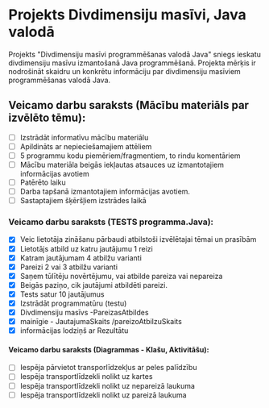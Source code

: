 # Projekts Divdimensiju masīvi, Java valodā
Projekts "Divdimensiju masīvi programmēšanas valodā Java" sniegs ieskatu divdimensiju masīvu izmantošanā Java programmēšanā.
Projekta mērķis ir nodrošināt skaidru un konkrētu informāciju par divdimensiju masīviem programmēšanas valodā Java.

## Veicamo darbu saraksts (Mācību materiāls par izvēlēto tēmu):
- [ ] Izstrādāt informatīvu mācību materiālu
- [ ] Apildināts ar nepieciešamajiem attēliem
- [ ] 5 programmu kodu piemēriem/fragmentiem, to rindu komentāriem
- [ ] Mācību materiāla beigās iekļautas atsauces uz izmantotajiem informācijas avotiem
- [ ] Patērēto laiku
- [ ] Darba tapšanā izmantotajiem informācijas avotiem.
- [ ] Sastaptajiem šķēršļiem izstrādes laikā

### Veicamo darbu saraksts (TESTS programma.Java):
- [x] Veic lietotāja zināšanu pārbaudi atbilstoši izvēlētajai tēmai un prasībām
- [x] Lietotājs atbild uz katru jautājumu 1 reizi
- [x] Katram jautājumam 4 atbilžu varianti
- [x] Pareizi 2 vai 3 atbilžu varianti
- [x] Saņem tūlītēju novērtējumu, vai atbilde pareiza vai nepareiza
- [x] Beigās paziņo, cik jautājumi atbildēti pareizi. 
- [x] Tests satur 10 jautājumus
- [x] Izstrādāt programmatūru (testu)
- [x] Divdimensiju masīvs -PareizasAtbildes
- [x] mainīgie - JautajumaSkaits /pareizoAtbilzuSkaits
- [x] informācijas lodziņš ar Rezultātu

#### Veicamo darbu saraksts (Diagrammas - Klašu, Aktivitāšu):
- [ ] Iespēja pārvietot transporlīdzekļus ar peles palīdzību
- [ ] Iespēja transportlīdzekli nolikt uz kartes
- [ ] Iespēja transportlīdzekli nolikt uz nepareizā laukuma
- [ ] Iespēja transportlīdzekli nolikt uz pareizā laukuma

